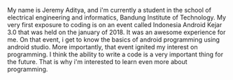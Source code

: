 My name is Jeremy Aditya, and i'm currently a student in the school of electrical engineering and informatics, Bandung Institute of Technology. 
My very first exposure to coding is on an event called Indonesia Android Kejar 3.0 that was held on the january of 2018. It was an awesome experience for me. 
On that event, i get to know the basics of android programming using android studio. More importantly, that event ignited my interest on programming. 
I think the ability to write a code is a very important thing for the future. That is why i'm interested to learn even more about programming.
<!--
**Jeremyaditya/Jeremyaditya** is a ✨ _special_ ✨ repository because its `README.md` (this file) appears on your GitHub profile.

Here are some ideas to get you started:

- 🔭 I’m currently working on ...
- 🌱 I’m currently learning ...
- 👯 I’m looking to collaborate on ...
- 🤔 I’m looking for help with ...
- 💬 Ask me about ...
- 📫 How to reach me: ...
- 😄 Pronouns: ...
- ⚡ Fun fact: ...
-->

